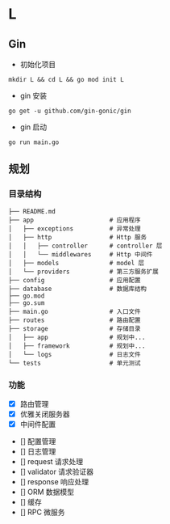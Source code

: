 # L

## Gin

* 初始化项目

```
mkdir L && cd L && go mod init L
```

* gin 安装

```
go get -u github.com/gin-gonic/gin
```

* gin 启动

```
go run main.go
```

## 规划

### 目录结构

```
├── README.md               
├── app                     # 应用程序
│   ├── exceptions          # 异常处理
│   ├── http                # Http 服务
│   │   ├── controller      # controller 层
│   │   └── middlewares     # Http 中间件
│   ├── models              # model 层
│   └── providers           # 第三方服务扩展
├── config                  # 应用配置
├── database                # 数据库结构
├── go.mod
├── go.sum
├── main.go                 # 入口文件
├── routes                  # 路由配置
├── storage                 # 存储目录
│   ├── app                 # 规划中...
│   ├── framework           # 规划中...
│   └── logs                # 日志文件
└── tests                   # 单元测试
```

### 功能

- [X] 路由管理 
- [X] 优雅关闭服务器
- [X] 中间件配置
- [] 配置管理
- [] 日志管理
- [] request 请求处理
- [] validator 请求验证器 
- [] response 响应处理
- [] ORM 数据模型
- [] 缓存
- [] RPC 微服务
